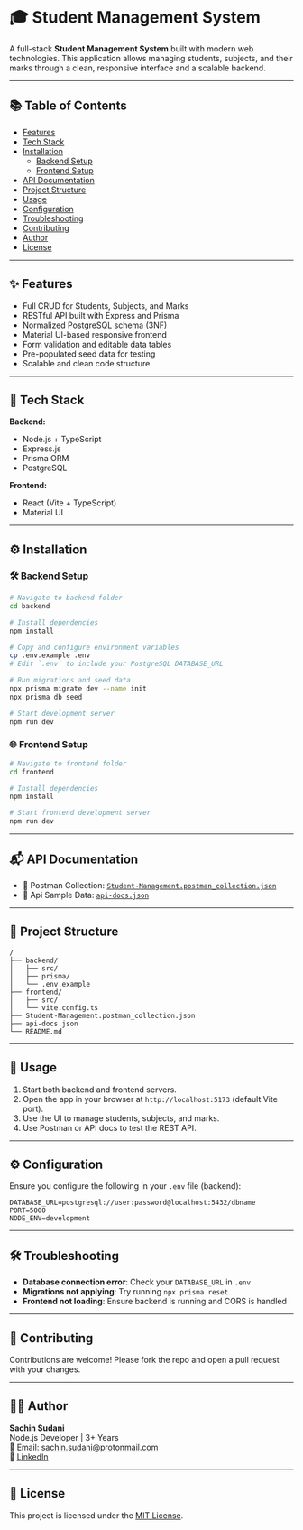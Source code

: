 # 🎓 Student Management System

A full-stack **Student Management System** built with modern web technologies. This application allows managing students, subjects, and their marks through a clean, responsive interface and a scalable backend.

---

## 📚 Table of Contents

- [Features](#features)
- [Tech Stack](#tech-stack)
- [Installation](#installation)
  - [Backend Setup](#backend-setup)
  - [Frontend Setup](#frontend-setup)
- [API Documentation](#api-documentation)
- [Project Structure](#project-structure)
- [Usage](#usage)
- [Configuration](#configuration)
- [Troubleshooting](#troubleshooting)
- [Contributing](#contributing)
- [Author](#author)
- [License](#license)

---

## ✨ Features

- Full CRUD for Students, Subjects, and Marks
- RESTful API built with Express and Prisma
- Normalized PostgreSQL schema (3NF)
- Material UI-based responsive frontend
- Form validation and editable data tables
- Pre-populated seed data for testing
- Scalable and clean code structure

---

## 🧰 Tech Stack

**Backend:**
- Node.js + TypeScript
- Express.js
- Prisma ORM
- PostgreSQL

**Frontend:**
- React (Vite + TypeScript)
- Material UI

---

## ⚙️ Installation

### 🛠 Backend Setup

```bash
# Navigate to backend folder
cd backend

# Install dependencies
npm install

# Copy and configure environment variables
cp .env.example .env
# Edit `.env` to include your PostgreSQL DATABASE_URL

# Run migrations and seed data
npx prisma migrate dev --name init
npx prisma db seed

# Start development server
npm run dev
```

### 🌐 Frontend Setup

```bash
# Navigate to frontend folder
cd frontend

# Install dependencies
npm install

# Start frontend development server
npm run dev
```

---

## 📬 API Documentation

- 🧪 Postman Collection: [`Student-Management.postman_collection.json`](./Student-Management.postman_collection.json)
- 📄 Api Sample Data: [`api-docs.json`](./api-docs.json)

---

## 📁 Project Structure

```
/
├── backend/
│   ├── src/
│   ├── prisma/
│   └── .env.example
├── frontend/
│   ├── src/
│   └── vite.config.ts
├── Student-Management.postman_collection.json
├── api-docs.json
└── README.md
```

---

## 🚀 Usage

1. Start both backend and frontend servers.
2. Open the app in your browser at `http://localhost:5173` (default Vite port).
3. Use the UI to manage students, subjects, and marks.
4. Use Postman or API docs to test the REST API.

---

## ⚙️ Configuration

Ensure you configure the following in your `.env` file (backend):

```
DATABASE_URL=postgresql://user:password@localhost:5432/dbname
PORT=5000
NODE_ENV=development
```

---

## 🛠️ Troubleshooting

- **Database connection error**: Check your `DATABASE_URL` in `.env`
- **Migrations not applying**: Try running `npx prisma reset`
- **Frontend not loading**: Ensure backend is running and CORS is handled

---

## 🤝 Contributing

Contributions are welcome! Please fork the repo and open a pull request with your changes.

---

## 👨‍💻 Author

**Sachin Sudani**  
Node.js Developer | 3+ Years  
📧 Email: [sachin.sudani@protonmail.com](mailto:sachin.sudani@protonmail.com)  
🔗 [LinkedIn](https://www.linkedin.com/in/sachin-sudani-402350196/)

---

## 📄 License

This project is licensed under the [MIT License](LICENSE).
